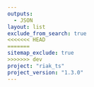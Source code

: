 ```yaml
---
outputs:
  - JSON
layout: list
exclude_from_search: true
<<<<<<< HEAD
=======
sitemap_exclude: true
>>>>>>> dev
project: "riak_ts"
project_version: "1.3.0"
---
```



